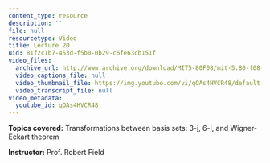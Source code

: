 ```yaml
---
content_type: resource
description: ''
file: null
resourcetype: Video
title: Lecture 20
uid: 81f2c1b7-453d-f5b0-0b29-c6fe63cb151f
video_files:
  archive_url: http://www.archive.org/download/MIT5-80F08/mit-5.80-f08-lec20_300k.mp4
  video_captions_file: null
  video_thumbnail_file: https://img.youtube.com/vi/qOAs4HVCR48/default.jpg
  video_transcript_file: null
video_metadata:
  youtube_id: qOAs4HVCR48
---
```


**Topics covered:** Transformations between basis sets: 3-j, 6-j, and Wigner-Eckart theorem

**Instructor:** Prof. Robert Field